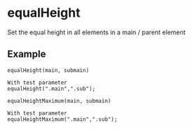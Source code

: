 # equalHeight

Set the equal height in all elements in a main / parent element

## Example

```code
equalHeight(main, submain)

With test parameter
equalHeight(".main",".sub");

equalHeightMaximum(main, submain)

With test parameter
equalHeightMaximum(".main",".sub");
```